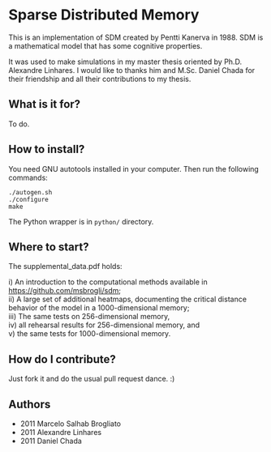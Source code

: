 Sparse Distributed Memory
=========================

This is an implementation of SDM created by Pentti Kanerva in 1988. SDM is a mathematical model that has some cognitive properties.

It was used to make simulations in my master thesis oriented by Ph.D. Alexandre Linhares. I would like to thanks him and M.Sc. Daniel Chada for their friendship and all their contributions to my thesis.

What is it for?
---------------

To do.

How to install?
---------------

You need GNU autotools installed in your computer. Then run the following commands:

    ./autogen.sh
	./configure
	make

The Python wrapper is in `python/` directory.



Where to start?
--------------------

The supplemental_data.pdf holds:


i) An introduction to the computational methods available in https://github.com/msbrogli/sdm;  
ii) A large set of additional heatmaps, documenting the critical distance behavior of the model in a 1000-dimensional memory;  
iii) The same tests on 256-dimensional memory,  
iv) all rehearsal results for 256-dimensional memory, and  
v) the same tests for 1000-dimensional memory.  


How do I contribute?
--------------------

Just fork it and do the usual pull request dance. :)

Authors
-------

* 2011 Marcelo Salhab Brogliato
* 2011 Alexandre Linhares
* 2011 Daniel Chada
